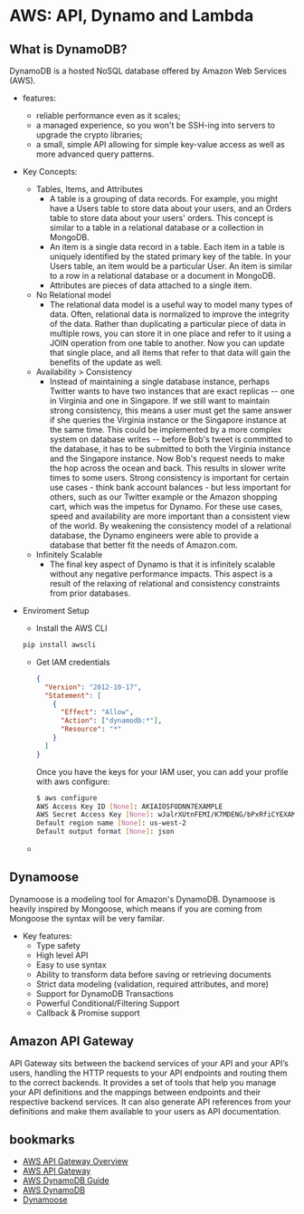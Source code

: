 # AWS: API, Dynamo and Lambda

## What is DynamoDB?

DynamoDB is a hosted NoSQL database offered by Amazon Web Services (AWS).

- features:

  - reliable performance even as it scales;
  - a managed experience, so you won't be SSH-ing into servers to upgrade the crypto libraries;
  - a small, simple API allowing for simple key-value access as well as more advanced query patterns.

- Key Concepts:

  - Tables, Items, and Attributes
    - A table is a grouping of data records. For example, you might have a Users table to store data about your users, and an Orders table to store data about your users' orders. This concept is similar to a table in a relational database or a collection in MongoDB.
    - An item is a single data record in a table. Each item in a table is uniquely identified by the stated primary key of the table. In your Users table, an item would be a particular User. An item is similar to a row in a relational database or a document in MongoDB.
    - Attributes are pieces of data attached to a single item.
  - No Relational model
    - The relational data model is a useful way to model many types of data. Often, relational data is normalized to improve the integrity of the data. Rather than duplicating a particular piece of data in multiple rows, you can store it in one place and refer to it using a JOIN operation from one table to another. Now you can update that single place, and all items that refer to that data will gain the benefits of the update as well.
  - Availability > Consistency
    - Instead of maintaining a single database instance, perhaps Twitter wants to have two instances that are exact replicas -- one in Virginia and one in Singapore. If we still want to maintain strong consistency, this means a user must get the same answer if she queries the Virginia instance or the Singapore instance at the same time. This could be implemented by a more complex system on database writes -- before Bob's tweet is committed to the database, it has to be submitted to both the Virginia instance and the Singapore instance. Now Bob's request needs to make the hop across the ocean and back. This results in slower write times to some users. Strong consistency is important for certain use cases - think bank account balances - but less important for others, such as our Twitter example or the Amazon shopping cart, which was the impetus for Dynamo. For these use cases, speed and availability are more important than a consistent view of the world. By weakening the consistency model of a relational database, the Dynamo engineers were able to provide a database that better fit the needs of Amazon.com.
  - Infinitely Scalable
    - The final key aspect of Dynamo is that it is infinitely scalable without any negative performance impacts. This aspect is a result of the relaxing of relational and consistency constraints from prior databases.

- Enviroment Setup

  - Install the AWS CLI

  ```bash
  pip install awscli
  ```

  - Get IAM credentials

    ```json
    {
      "Version": "2012-10-17",
      "Statement": [
        {
          "Effect": "Allow",
          "Action": ["dynamodb:*"],
          "Resource": "*"
        }
      ]
    }
    ```

    Once you have the keys for your IAM user, you can add your profile with aws configure:

    ```bash
    $ aws configure
    AWS Access Key ID [None]: AKIAIOSFODNN7EXAMPLE
    AWS Secret Access Key [None]: wJalrXUtnFEMI/K7MDENG/bPxRfiCYEXAMPLEKEY
    Default region name [None]: us-west-2
    Default output format [None]: json
    ```

  -

## Dynamoose

Dynamoose is a modeling tool for Amazon's DynamoDB. Dynamoose is heavily inspired by Mongoose, which means if you are coming from Mongoose the syntax will be very familar.

- Key features:
  - Type safety
  - High level API
  - Easy to use syntax
  - Ability to transform data before saving or retrieving documents
  - Strict data modeling (validation, required attributes, and more)
  - Support for DynamoDB Transactions
  - Powerful Conditional/Filtering Support
  - Callback & Promise support

## Amazon API Gateway

API Gateway sits between the backend services of your API and your API’s users, handling the HTTP requests to your API endpoints and routing them to the correct backends. It provides a set of tools that help you manage your API definitions and the mappings between endpoints and their respective backend services. It can also generate API references from your definitions and make them available to your users as API documentation.

## bookmarks

- [AWS API Gateway Overview](https://www.serverless.com/amazon-api-gateway)
- [AWS API Gateway](https://www.serverless.com/amazon-api-gateway)
- [AWS DynamoDB Guide](https://www.serverless.com/amazon-api-gateway)
- [AWS DynamoDB](https://aws.amazon.com/dynamodb/)
- [Dynamoose](https://dynamoosejs.com/getting_started/Introduction)
